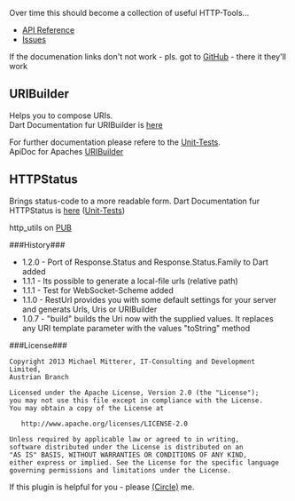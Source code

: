 Over time this should become a collection of useful HTTP-Tools...

* [API Reference][4]
* [Issues][5]

If the documenation links don't not work - pls. got to [GitHub][9] - there it they'll work

## URIBuilder ##
Helps you to compose URIs.<br>
Dart Documentation fur URIBuilder is [here][6]
 
For further documentation please refere to the [Unit-Tests][1].<br>
ApiDoc for Apaches [URIBuilder][3]

## HTTPStatus ##
Brings status-code to a more readable form.
Dart Documentation fur HTTPStatus is [here][7] 
([Unit-Tests][2])

http_utils on [PUB][8]

###History###
* 1.2.0 - Port of Response.Status and Response.Status.Family to Dart added
* 1.1.1 - Its possible to generate a local-file urls (relative path)
* 1.1.1 - Test for WebSocket-Scheme added
* 1.1.0 - RestUrl provides you with some default settings for your server and generats Urls, Uris or URIBuilder
* 1.0.7 - "build" builds the Uri now with the supplied values. It replaces any URI template parameter with the values "toString" method

###License###

    Copyright 2013 Michael Mitterer, IT-Consulting and Development Limited,
    Austrian Branch

    Licensed under the Apache License, Version 2.0 (the "License");
    you may not use this file except in compliance with the License.
    You may obtain a copy of the License at

       http://www.apache.org/licenses/LICENSE-2.0

    Unless required by applicable law or agreed to in writing, 
    software distributed under the License is distributed on an 
    "AS IS" BASIS, WITHOUT WARRANTIES OR CONDITIONS OF ANY KIND, 
    either express or implied. See the License for the specific language 
    governing permissions and limitations under the License.
    
If this plugin is helpful for you - please [(Circle)](http://gplus.mikemitterer.at/) me.

[1]: https://github.com/MikeMitterer/dart-http_utils/blob/master/test/src/uribuilder_test.dart
[2]: https://github.com/MikeMitterer/dart-http_utils/blob/master/test/src/httpstatus_test.dart
[3]: http://hc.apache.org/httpcomponents-client-ga/httpclient/apidocs/org/apache/http/client/utils/URIBuilder.html
[4]: http://htmlpreview.github.io/?https://raw.github.com/MikeMitterer/dart-http_utils/master/lib/docs/httputils.html
[5]: https://github.com/MikeMitterer/dart-http_utils/issues
[6]: http://htmlpreview.github.io/?https://raw.github.com/MikeMitterer/dart-http_utils/master/lib/docs/httputils/URIBuilder.html
[7]: http://htmlpreview.github.io/?https://raw.github.com/MikeMitterer/dart-http_utils/master/lib/docs/httputils/HttpStatus.html
[8]: http://pub.dartlang.org/packages/http_utils
[9]: https://github.com/MikeMitterer/dart-http_utils